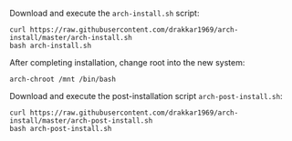 Download and execute the `arch-install.sh` script:

```shell
curl https://raw.githubusercontent.com/drakkar1969/arch-install/master/arch-install.sh
bash arch-install.sh
```
After completing installation, change root into the new system:

```shell
arch-chroot /mnt /bin/bash
```

Download and execute the post-installation script `arch-post-install.sh`:

```shell
curl https://raw.githubusercontent.com/drakkar1969/arch-install/master/arch-post-install.sh
bash arch-post-install.sh
```
